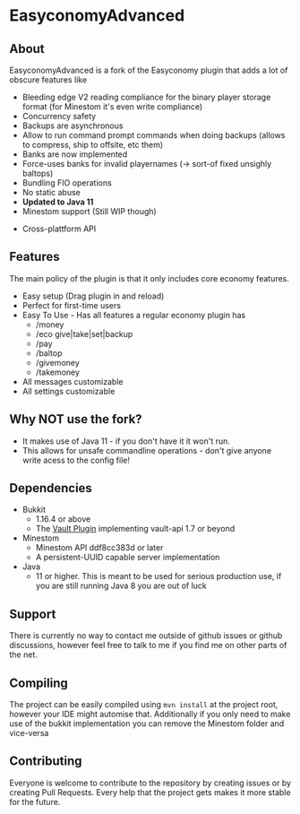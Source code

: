 # EasyconomyAdvanced

## About
EasyconomyAdvanced is a fork of the Easyconomy plugin that adds a lot of obscure features like
 * Bleeding edge V2 reading compliance for the binary player storage format (for Minestom it's even write compliance)
 * Concurrency safety
 * Backups are asynchronous
 * Allow to run command prompt commands when doing backups (allows to compress, ship to offsite, etc them)
 * Banks are now implemented
 * Force-uses banks for invalid playernames (-> sort-of fixed unsighly baltops)
 * Bundling FIO operations
 * No static abuse
 * **Updated to Java 11**
 * Minestom support (Still WIP though)
  - Cross-plattform API

## Features
The main policy of the plugin is that it only includes core economy features.
* Easy setup (Drag plugin in and reload)
* Perfect for first-time users
* Easy To Use - Has all features a regular economy plugin has
  - /money
  - /eco give|take|set|backup
  - /pay
  - /baltop
  - /givemoney
  - /takemoney
* All messages customizable
* All settings customizable

## Why NOT use the fork?
* It makes use of Java 11 - if you don't have it it won't run.
* This allows for unsafe commandline operations - don't give anyone write acess to the config file!

## Dependencies
* Bukkit
   - 1.16.4 or above
   - The [Vault Plugin](https://dev.bukkit.org/projects/vault) implementing vault-api 1.7 or beyond
* Minestom
   - Minestom API ddf8cc383d or later
   - A persistent-UUID capable server implementation
* Java
   - 11 or higher. This is meant to be used for serious production use, if you are still running Java 8 you are out of luck

## Support
There is currently no way to contact me outside of github issues or github discussions, however feel free to talk to me if you find me on other parts of the net.

## Compiling
The project can be easily compiled using `mvn install` at the project root, however your IDE might automise that. Additionally if you only need to make use of the bukkit implementation you can remove the Minestom folder and vice-versa

## Contributing
Everyone is welcome to contribute to the repository by creating issues or by creating Pull Requests. Every help that the project gets makes it more stable for the future.
